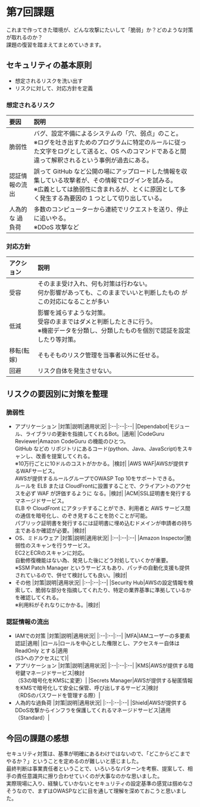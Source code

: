 # 第7回課題 

これまで作ってきた環境が、どんな攻撃にたいして「脆弱」か？どのような対策が取れるのか？<br>
課題の復習を踏まえてまとめていきます。

## セキュリティの基本原則
* 想定されるリスクを洗い出す
* リスクに対して、対応方針を定義

### 想定されるリスク
|要因|説明|
|:--|:--|
|脆弱性|バグ、設定不備によるシステムの「穴、弱点」のこと。<br>※ログを吐き出すためのプログラムに特定のルールに従った文字をログとして送ると、OS へのコマンドであると間違って解釈されるという事例が過去にある。|
|認証情報の流出|誤って GitHub など公開の場にアップロードした情報を収集している攻撃者が、その情報でログインを試みる。<br>※広義としては脆弱性に含まれるが、とくに原因として多く発生する為要因の 1 つとして切り出している。|
|人為的な 過負荷|多数のコンピューターから連続でリクエストを送り、停止に追いやる。<br>※DDoS 攻撃など|

### 対応方針
|アクション|説明|
|:--|:--|
|受容|そのまま受け入れ、何も対策は行わない。<br>何か影響があっても、このままでいいと判断したもの   がこの対応になることが多い|
|低減|影響を減らすような対策。<br>受容のままではダメと判断したときに行う。<br>※機密データを分類し、分類したものを個別で認証を設定したり等対策。　|
|移転(転嫁)|そもそものリスク管理を当事者以外に任せる。|
|回避|リスク自体を発生させない。|


## リスクの要因別に対策を整理
### 脆弱性
* アプリケーション
    |対策|説明|適用状況|
    |:--|:--|:--|
    |Dependabot|モジュール、ライブラリの更新を指摘してくれるBot。|適用|
    |CodeGuru Reviewer|Amazon CodeGuru の機能のひとつ。<br>GitHub などの リポジトリにあるコード(python、Java、JavaScript)をスキャンし、改善を提案してくれる。<br>※10万行ごとに10ドルのコストがかかる。|検討|
    |AWS WAF|AWSが提供するWAFサービス。<br>AWSが提供するルールグループでOWASP Top 10をサポートできる。<br>ルールを ELB または CloudFrontに設置することで、クライアントのアクセスを必ず WAF が評価するように なる。|検討|
    |ACM|SSL証明書を発行するマネージドサービス。<br>ELB や CloudFront にアタッチすることができ、利用者と AWS サービス間の通信を暗号化し、のぞき見することを防ぐことが可能。<br>パブリック証明書を発行するには証明書に埋め込むドメインが申請者の持ち主であるか確認が必要。|検討|
* OS、ミドルウェア
    |対策|説明|適用状況|
    |:--|:--|:--|
    |Amazon Inspector|脆弱性のスキャンを行うサービス。<br>EC2とECRのスキャンに対応。<br>自動修復機能はない為、発見した後にどう対処していくかが重要。<br>※SSM Patch Manager というサービスもあり、パッチの自動化支援も提供されているので、併せて検討しても良い。|検討|
* その他
    |対策|説明|適用状況|
    |:--|:--|:--|
    |Security Hub|AWSの設定情報を検索して、脆弱な部分を指摘してくれたり、特定の業界基準に準拠しているかを確認してくれる。<br>※利用料がそれなりにかかる。|検討|
### 認証情報の流出
* IAMでの対策
    |対策|説明|適用状況|
    |:--|:--|:--|
    |MFA|IAMユーザーの多要素認証|適用|
    |ロール|ロールを中心とした権限とし、アクセスキー自体は ReadOnly とする|適用<br>(S3へのアクセスにて)|
* アプリケーション
    |対策|説明|適用状況|
    |:--|:--|:--|
    |KMS|AWSが提供する暗号鍵マネージドサービス|検討<br>（S3の暗号化をKMSに変更）|
    |Secrets Manager|AWSが提供する秘匿情報をKMSで暗号化して安全に保管、呼び出しするサービス|検討<br>（RDSのパスワードを管理する際）|
* 人為的な過負荷
    |対策|説明|適用状況|
    |:--|:--|:--|
    |Shield|AWSが提供するDDoS攻撃からインフラを保護してくれるマネージドサービス|適用（Standard）|

## 今回の課題の感想
セキュリティ対策は、基準が明確にあるわけではないので、「どこからどこまでやるか？」ということを定めるのが難しいと感じました。<br>
最終判断は事業責任者ということで、いろいろなパターンを考察、提案して、相手の責任意識共に擦り合わせていくのが大事なのかな思いました。<br> 
実際現場に入り、経験していかないとセキュリティの設定基準の感覚は掴めなさそうなので、まずはOWASPなどに目を通して理解を深めておこうと思いました。


